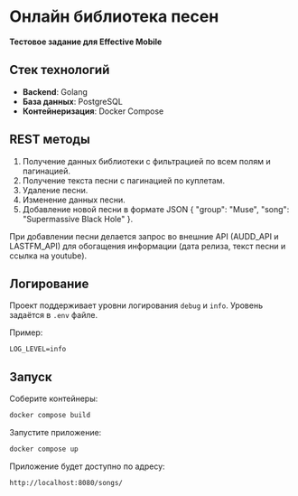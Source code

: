 # Онлайн библиотека песен
**Тестовое задание для Effective Mobile**  
## Стек технологий
- **Backend**: Golang
- **База данных**: PostgreSQL
- **Контейнеризация**: Docker Compose  

## REST методы  
1. Получение данных библиотеки с фильтрацией по всем полям и пагинацией.
2. Получение текста песни с пагинацией по куплетам.
3. Удаление песни.
4. Изменение данных песни.
5. Добавление новой песни в формате JSON
{
 "group": "Muse",
 "song": "Supermassive Black Hole"
}.

При добавлении песни делается запрос во внешние API (AUDD_API и LASTFM_API) для обогащения информации (дата релиза, текст песни и ссылка на youtube).  
## Логирование
Проект поддерживает уровни логирования `debug` и `info`. Уровень задаётся в `.env` файле.

Пример:
```env
LOG_LEVEL=info
```
## Запуск
Соберите контейнеры:
```bash
docker compose build
```
Запустите приложение:
```bash
docker compose up
```
Приложение будет доступно по адресу:
```
http://localhost:8080/songs/
```
